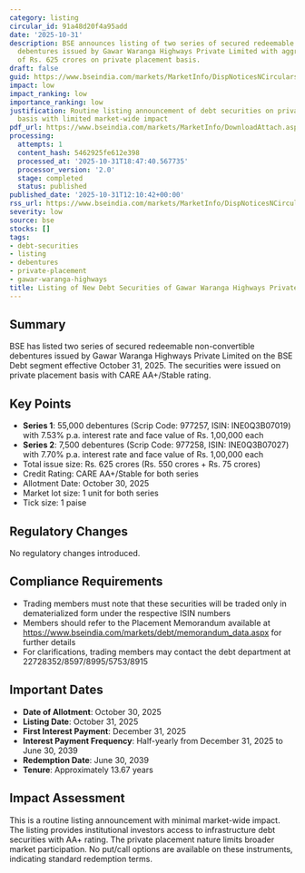```yaml
---
category: listing
circular_id: 91a48d20f4a95add
date: '2025-10-31'
description: BSE announces listing of two series of secured redeemable non-convertible
  debentures issued by Gawar Waranga Highways Private Limited with aggregate value
  of Rs. 625 crores on private placement basis.
draft: false
guid: https://www.bseindia.com/markets/MarketInfo/DispNoticesNCirculars.aspx?Noticeid={261950D3-B622-4D06-A3C2-F1D7D5905DDE}&noticeno=20251031-28&dt=10/31/2025&icount=28&totcount=66&flag=0
impact: low
impact_ranking: low
importance_ranking: low
justification: Routine listing announcement of debt securities on private placement
  basis with limited market-wide impact
pdf_url: https://www.bseindia.com/markets/MarketInfo/DownloadAttach.aspx?id=20251031-28&attachedId=
processing:
  attempts: 1
  content_hash: 5462925fe612e398
  processed_at: '2025-10-31T18:47:40.567735'
  processor_version: '2.0'
  stage: completed
  status: published
published_date: '2025-10-31T12:10:42+00:00'
rss_url: https://www.bseindia.com/markets/MarketInfo/DispNoticesNCirculars.aspx?Noticeid={261950D3-B622-4D06-A3C2-F1D7D5905DDE}&noticeno=20251031-28&dt=10/31/2025&icount=28&totcount=66&flag=0
severity: low
source: bse
stocks: []
tags:
- debt-securities
- listing
- debentures
- private-placement
- gawar-waranga-highways
title: Listing of New Debt Securities of Gawar Waranga Highways Private Limited
---
```


## Summary

BSE has listed two series of secured redeemable non-convertible debentures issued by Gawar Waranga Highways Private Limited on the BSE Debt segment effective October 31, 2025. The securities were issued on private placement basis with CARE AA+/Stable rating.

## Key Points

- **Series 1**: 55,000 debentures (Scrip Code: 977257, ISIN: INE0Q3B07019) with 7.53% p.a. interest rate and face value of Rs. 1,00,000 each
- **Series 2**: 7,500 debentures (Scrip Code: 977258, ISIN: INE0Q3B07027) with 7.70% p.a. interest rate and face value of Rs. 1,00,000 each
- Total issue size: Rs. 625 crores (Rs. 550 crores + Rs. 75 crores)
- Credit Rating: CARE AA+/Stable for both series
- Allotment Date: October 30, 2025
- Market lot size: 1 unit for both series
- Tick size: 1 paise

## Regulatory Changes

No regulatory changes introduced.

## Compliance Requirements

- Trading members must note that these securities will be traded only in dematerialized form under the respective ISIN numbers
- Members should refer to the Placement Memorandum available at https://www.bseindia.com/markets/debt/memorandum_data.aspx for further details
- For clarifications, trading members may contact the debt department at 22728352/8597/8995/5753/8915

## Important Dates

- **Date of Allotment**: October 30, 2025
- **Listing Date**: October 31, 2025
- **First Interest Payment**: December 31, 2025
- **Interest Payment Frequency**: Half-yearly from December 31, 2025 to June 30, 2039
- **Redemption Date**: June 30, 2039
- **Tenure**: Approximately 13.67 years

## Impact Assessment

This is a routine listing announcement with minimal market-wide impact. The listing provides institutional investors access to infrastructure debt securities with AA+ rating. The private placement nature limits broader market participation. No put/call options are available on these instruments, indicating standard redemption terms.